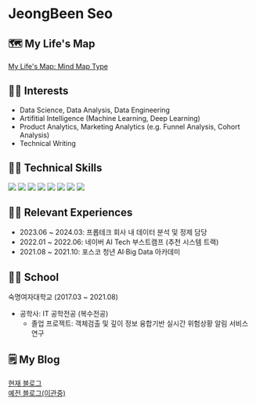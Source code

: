 # JeongBeen Seo

## 🗺 My Life's Map
[My Life's Map: Mind Map Type](https://whimsical.com/my-life-s-map-LpcJCUoafNUg5QFApS4sqh)


## 🙆‍♀️ Interests
- Data Science, Data Analysis, Data Engineering
- Artifitial Intelligence (Machine Learning, Deep Learning)
- Product Analytics, Marketing Analytics (e.g. Funnel Analysis, Cohort Analysis)
- Technical Writing


## 👩‍💻 Technical Skills
<img src="https://img.shields.io/badge/Microsoft SQL Server-CC2927?style=flat-square&logo=microsoftsqlserver&logoColor=white"/> <img src="https://img.shields.io/badge/Python-3776AB?style=flat-square&logo=Python&logoColor=white"/> <img src="https://img.shields.io/badge/Pandas-150458?style=flat-square&logo=Pandas&logoColor=white"/> <img src="https://img.shields.io/badge/NumPy-013243?style=flat-square&logo=NumPy&logoColor=white"/> <img src="https://img.shields.io/badge/Scikit Learn-F7931E?style=flat-square&logo=scikitlearn&logoColor=white"/> <img src="https://img.shields.io/badge/PyTorch-EE4C2C?style=flat-square&logo=PyTorch&logoColor=white"/> <img src="https://img.shields.io/badge/GitHub-181717?style=flat-square&logo=GitHub&logoColor=white"/> <img src="https://img.shields.io/badge/Notion-000000?style=flat-square&logo=Notion&logoColor=white"/>



## 🚶‍♀️ Relevant Experiences
- 2023.06 ~ 2024.03: 프롭테크 회사 내 데이터 분석 및 정제 담당
- 2022.01 ~ 2022.06: 네이버 AI Tech 부스트캠프 (추천 시스템 트랙)
- 2021.08 ~ 2021.10: 포스코 청년 AI·Big Data 아카데미


## 👩‍🎓 School
숙명여자대학교 (2017.03 ~ 2021.08)
- 공학사: IT 공학전공 (복수전공)
  - 졸업 프로젝트: 객체검출 및 깊이 정보 융합기반 실시간 위험상황 알림 서비스 연구
 

## 🗒️ My Blog
[현재 블로그](https://velog.io/@claire1125/posts)  
[예전 블로그(이관중)](https://claire-1125.github.io/)  

